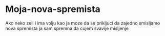 # Moja-nova-spremista
Ako neko zeli i ima volju kao ja moze da se prikljuci da zajedno smisljamo nova spremista ja sam spremna da cujem svavije misljenje
